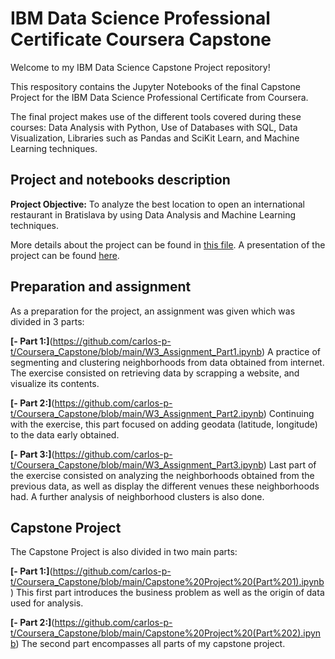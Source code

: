 # IBM Data Science Professional Certificate Coursera Capstone

Welcome to my IBM Data Science Capstone Project repository!

This respository contains the Jupyter Notebooks of the final Capstone Project for the IBM Data Science Professional Certificate from Coursera.

The final project makes use of the different tools covered during these courses: Data Analysis with Python, Use of Databases with SQL, Data Visualization, Libraries such as Pandas and SciKit Learn, and Machine Learning techniques. 

## Project and notebooks description

**Project Objective:** To analyze the best location to open an international restaurant in Bratislava by using Data Analysis and Machine Learning techniques.

More details about the project can be found in [this file](https://github.com/carlos-p-t/Coursera_Capstone/blob/main/Opening%20a%20Restaurant%20in%20Bratislava_Carlos%20Pizarroso.pdf). A presentation of the project can be found [here](https://github.com/carlos-p-t/Coursera_Capstone/blob/main/Opening%20an%20international%20restaurant%20in%20Bratislava_Carlos.pptx).

## Preparation and assignment

As a preparation for the project, an assignment was given which was divided in 3 parts:

**[- Part 1:]**(https://github.com/carlos-p-t/Coursera_Capstone/blob/main/W3_Assignment_Part1.ipynb) A practice of segmenting and clustering neighborhoods from data obtained from internet. The exercise consisted on retrieving data by scrapping a website, and visualize its contents.

**[- Part 2:]**(https://github.com/carlos-p-t/Coursera_Capstone/blob/main/W3_Assignment_Part2.ipynb) Continuing with the exercise, this part focused on adding geodata (latitude, longitude) to the data early obtained.

**[- Part 3:]**(https://github.com/carlos-p-t/Coursera_Capstone/blob/main/W3_Assignment_Part3.ipynb) Last part of the exercise consisted on analyzing the neighborhoods obtained from the previous data, as well as display the different venues these neighborhoods had. A further analysis of neighborhood clusters is also done.

## Capstone Project

The Capstone Project is also divided in two main parts:

**[- Part 1:]**(https://github.com/carlos-p-t/Coursera_Capstone/blob/main/Capstone%20Project%20(Part%201).ipynb) This first part introduces the business problem as well as the origin of data used for analysis.

**[- Part 2:]**(https://github.com/carlos-p-t/Coursera_Capstone/blob/main/Capstone%20Project%20(Part%202).ipynb) The second part encompasses all parts of my capstone project.
